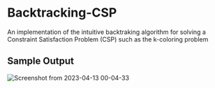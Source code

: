 # Backtracking-CSP
An implementation of the intuitive backtraking algorithm for solving a Constraint Satisfaction Problem (CSP) such as the k-coloring problem
## Sample Output
![Screenshot from 2023-04-13 00-04-33](https://user-images.githubusercontent.com/82417779/231604985-74829c45-ad5a-4337-8119-ec1c405cbc33.png)
